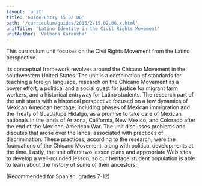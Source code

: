 ```yaml
---
layout: 'unit'
title: 'Guide Entry 15.02.06'
path: '/curriculum/guides/2015/2/15.02.06.x.html'
unitTitle: 'Latino Identity in the Civil Rights Movement'
unitAuthor: 'Valbona Karanxha'
---
```


<main>
 <p>
  This curriculum unit focuses on the Civil Rights Movement from the Latino perspective.
 </p>
 <p>
  Its conceptual framework revolves around the Chicano Movement in the southwestern United States. The unit is a combination of standards for teaching a foreign language, research on the Chicano Movement as a power effort, a political and a social quest for justice for migrant farm workers, and a historical entryway for Latino students. The research part of the unit starts with a historical perspective focused on a few dynamics of Mexican American heritage, including phases of Mexican immigration and the Treaty of Guadalupe Hidalgo, as a promise to take care of Mexican nationals in the lands of Arizona, California, New Mexico, and Colorado after the end of the Mexican-American War. The unit discusses problems and disputes that arose over the lands, associated with practices of discrimination. These practices, according to the research, were the foundations of the Chicano Movement, along with political developments at the time. Lastly, the unit offers two lesson plans and appropriate Web sites to develop a well-rounded lesson, so our heritage student population is able to learn about the history of some of their ancestors.
 </p>
 <p>
  (Recommended for Spanish, grades 7-12)
 </p>
</main>

